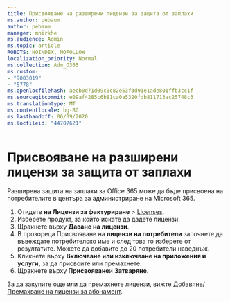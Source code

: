 ```yaml
---
title: Присвояване на разширени лицензи за защита от заплахи
ms.author: pebaum
author: pebaum
manager: mnirkhe
ms.audience: Admin
ms.topic: article
ROBOTS: NOINDEX, NOFOLLOW
localization_priority: Normal
ms.collection: Adm_O365
ms.custom:
- "9003019"
- "5778"
ms.openlocfilehash: aecb0d71d09c0c82e53f3d91e1ade801ffb3cc1f
ms.sourcegitcommit: e09af4285c6b81ca0a5320fdb811713ac25748c3
ms.translationtype: MT
ms.contentlocale: bg-BG
ms.lasthandoff: 06/09/2020
ms.locfileid: "44707621"
---
```

# <a name="assign-advanced-threat-protection-licenses"></a>Присвояване на разширени лицензи за защита от заплахи

Разширена защита на заплахи за Office 365 може да бъде присвоена на потребителите в центъра за администриране на Microsoft 365.

1. Отидете **на Лицензи за фактуриране**  >  [Licenses](https://go.microsoft.com/fwlink/p/?linkid=842264).
2. Изберете продукт, за който искате да дадете лицензи.
3. Щракнете върху **Даване на лицензи**.
4. В прозореца Присвояване на **лицензи на потребители** започнете да въвеждате потребителско име и след това го изберете от резултатите. Можете да добавите до 20 потребители наведнъж.
5. Кликнете върху **Включване или изключване на приложения и услуги,** за да присвоите или премахнете.
6. Щракнете върху **Присвояване**и **Затваряне**.

За да закупите още или да премахнете лицензи, вижте [Добавяне/Премахване на лицензи за абонамент](https://docs.microsoft.com/microsoft-365/commerce/licenses/buy-licenses?view=o365-worldwide#add-or-remove-licenses-for-your-business-subscription).